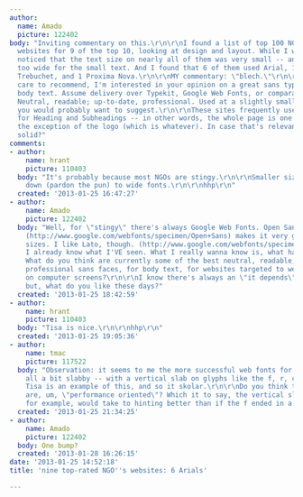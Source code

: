 ```yaml
---
author:
  name: Amado
  picture: 122402
body: "Inviting commentary on this.\r\n\r\nI found a list of top 100 NGOs, and I checked
  websites for 9 of the top 10, looking at design and layout. While I was at it, I
  noticed that the text size on nearly all of them was very small -- and column width
  too wide for the small text. And I found that 6 of them used Arial, 1 Verdana, 1
  Trebuchet, and 1 Proxima Nova.\r\n\r\nMY commentary: \"blech.\"\r\n\r\nIf you'd
  care to recommend, I'm interested in your opinion on a great sans typeface for web
  body text. Assume delivery over Typekit, Google Web Fonts, or comparable service.
  Neutral, readable; up-to-date, professional. Used at a slightly smaller size than
  you would probably want to suggest.\r\n\r\nThese sites frequently use the same face
  for Heading and Subheadings -- in other words, the whole page is one face, with
  the exception of the logo (which is whatever). In case that's relevant to your recommendation.\r\n\r\nWhat's
  solid?"
comments:
- author:
    name: hrant
    picture: 110403
  body: "It's probably because most NGOs are stingy.\r\n\r\nSmaller size? Narrow it
    down (pardon the pun) to wide fonts.\r\n\r\nhhp\r\n"
  created: '2013-01-25 16:47:27'
- author:
    name: Amado
    picture: 122402
  body: "Well, for \"stingy\" there's always Google Web Fonts. Open Sans's x-height
    (http://www.google.com/webfonts/specimen/Open+Sans) makes it very good at small
    sizes. I like Lato, though. (http://www.google.com/webfonts/specimen/Lato)\r\n\r\nBut
    I already know what I'VE seen. What I really wanna know is, what have YOU seen?
    What do you think are currently some of the best neutral, readable, up-to-date,
    professional sans faces, for body text, for websites targeted to web browsers
    on computer screens?\r\n\r\nI know there's always an \"it depends\" in there,
    but, what do you like these days?"
  created: '2013-01-25 18:42:59'
- author:
    name: hrant
    picture: 110403
  body: "Tisa is nice.\r\n\r\nhhp\r\n"
  created: '2013-01-25 19:05:36'
- author:
    name: tmac
    picture: 117522
  body: "Observation: it seems to me the more successful web fonts for body copy are
    all a bit slabby -- with a vertical slab on glyphs like the f, r, c, and so on.
    Tisa is an example of this, and so it skolar.\r\n\r\nDo you think these slabs
    are, um, \"performance oriented\"? Which it to say, the vertical slab on the f,
    for example, would take to hinting better than if the f ended in a thin stroke.\r\n\r\n?"
  created: '2013-01-25 21:34:25'
- author:
    name: Amado
    picture: 122402
  body: One bump?
  created: '2013-01-28 16:26:15'
date: '2013-01-25 14:52:18'
title: 'nine top-rated NGO''s websites: 6 Arials'

---
```

